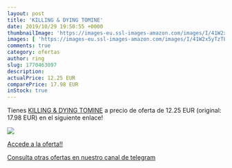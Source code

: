 ```yaml
---
layout: post
title: 'KILLING & DYING TOMINE'
date: 2019/10/29 19:50:55 +0000
thumbnailImage: 'https://images-eu.ssl-images-amazon.com/images/I/41W2x5yTzTL._SL200_.jpg'
images: [ 'https://images-eu.ssl-images-amazon.com/images/I/41W2x5yTzTL._SL200_.jpg' ]
comments: true
category: ofertas
author: ring
slug: 1770463097
description:
actualPrice: 12.25 EUR
comparePrice: 17.98 EUR
inStock: true
---
```


Tienes [KILLING & DYING TOMINE](https://www.amazon.com/dp/1770463097/?tag=redken08-20) a precio de oferta de 12.25 EUR (original: 17.98 EUR) en el siguiente enlace!

[![](https://images-eu.ssl-images-amazon.com/images/I/41W2x5yTzTL._SL200_.jpg)](https://www.amazon.com/dp/1770463097/?tag=redken08-20)

[Accede a la oferta!!](https://www.amazon.com/dp/1770463097/?tag=redken08-20)

[Consulta otras ofertas en nuestro canal de telegram](https://t.me/s/ofertas25)
